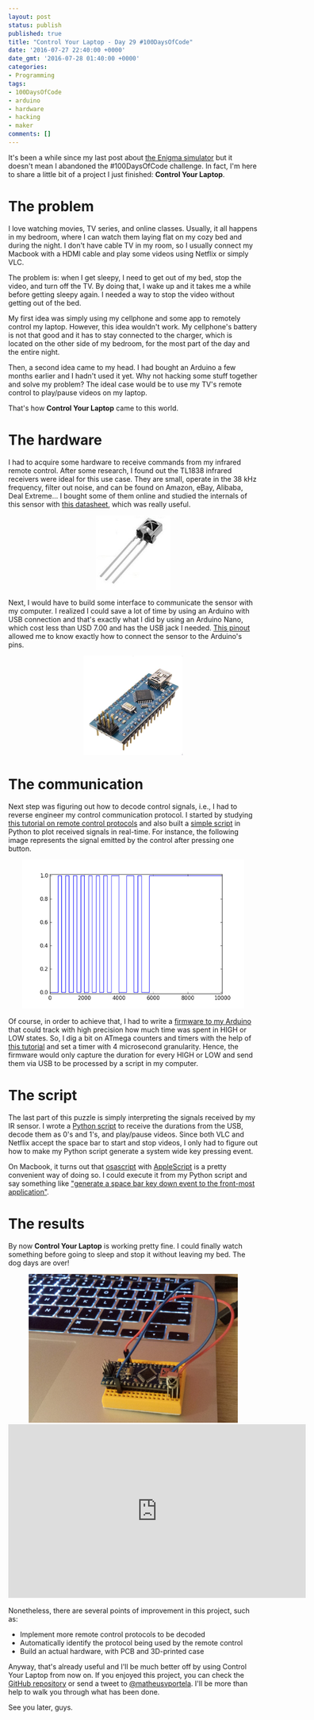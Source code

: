 ```yaml
---
layout: post
status: publish
published: true
title: "Control Your Laptop - Day 29 #100DaysOfCode"
date: '2016-07-27 22:40:00 +0000'
date_gmt: '2016-07-28 01:40:00 +0000'
categories:
- Programming
tags:
- 100DaysOfCode
- arduino
- hardware
- hacking
- maker
comments: []
---
```


It's been a while since my last post about [the Enigma simulator](day-21-habemus-enigma) but it doesn't mean I abandoned the #100DaysOfCode challenge. In fact, I'm here to share a little bit of a project I just finished: **Control Your Laptop**.

# The problem

I love watching movies, TV series, and online classes. Usually, it all happens in my bedroom, where I can watch them laying flat on my cozy bed and during the night. I don't have cable TV in my room, so I usually connect my Macbook with a HDMI cable and play some videos using Netflix or simply VLC.

The problem is: when I get sleepy, I need to get out of my bed, stop the video, and turn off the TV. By doing that, I wake up and it takes me a while before getting sleepy again. I needed a way to stop the video without getting out of the bed.

My first idea was simply using my cellphone and some app to remotely control my laptop. However, this idea wouldn't work. My cellphone's battery is not that good and it has to stay connected to the charger, which is located on the other side of my bedroom, for the most part of the day and the entire night.

Then, a second idea came to my head. I had bought an Arduino a few months earlier and I hadn't used it yet. Why not hacking some stuff together and solve my problem? The ideal case would be to use my TV's remote control to play/pause videos on my laptop.

That's how **Control Your Laptop** came to this world.

# The hardware

I had to acquire some hardware to receive commands from my infrared remote control. After some research, I found out the TL1838 infrared receivers were ideal for this use case. They are small, operate in the 38 kHz frequency, filter out noise, and can be found on Amazon, eBay, Alibaba, Deal Extreme... I bought some of them online and studied the internals of this sensor with [this datasheet](https://github.com/matheusportela/control-your-laptop/blob/master/references/Datasheet%20-%20TSOP1838.pdf), which was really useful.

<center><img src="/assets/images/tsop1838.jpg" height="150"></center>

Next, I would have to build some interface to communicate the sensor with my computer. I realized I could save a lot of time by using an Arduino with USB connection and that's exactly what I did by using an Arduino Nano, which cost less than USD 7.00 and has the USB jack I needed. [This pinout](https://github.com/matheusportela/control-your-laptop/blob/master/references/Arduino%20Nano%203.0%20-%20Pins.png) allowed me to know exactly how to connect the sensor to the Arduino's pins.

<center><img src="/assets/images/arduino_nano.jpg" height="200"></center>

# The communication

Next step was figuring out how to decode control signals, i.e., I had to reverse engineer my control communication protocol. I started by studying [this tutorial on remote control protocols](https://github.com/matheusportela/control-your-laptop/blob/master/references/Data%20Formats%20for%20IR%20Remote%20Control.pdf) and also built a [simple script](https://github.com/matheusportela/control-your-laptop/blob/master/scripts/plot_signal.py) in Python to plot received signals in real-time. For instance, the following image represents the signal emitted by the control after pressing one button.

<center><img src="/assets/images/remote_control_signal.png" height="300"></center>

Of course, in order to achieve that, I had to write a [firmware to my Arduino](https://github.com/matheusportela/control-your-laptop/tree/master/firmware) that could track with high precision how much time was spent in HIGH or LOW states. So, I dig a bit on ATmega counters and timers with the help of [this tutorial](http://sphinx.mythic-beasts.com/~markt/ATmega-timers.html) and set a timer with 4 microsecond granularity. Hence, the firmware would only capture the duration for every HIGH or LOW and send them via USB to be processed by a script in my computer.

# The script

The last part of this puzzle is simply interpreting the signals received by my IR sensor. I wrote a [Python script](https://github.com/matheusportela/control-your-laptop/blob/master/scripts/control_your_laptop.py) to receive the durations from the USB, decode them as 0's and 1's, and play/pause videos. Since both VLC and Netflix accept the space bar to start and stop videos, I only had to figure out how to make my Python script generate a system wide key pressing event.

On Macbook, it turns out that [osascript](http://ss64.com/osx/osascript.html) with [AppleScript](https://developer.apple.com/library/mac/documentation/AppleScript/Conceptual/AppleScriptX/AppleScriptX.html) is a pretty convenient way of doing so. I could execute it from my Python script and say something like ["generate a space bar key down event to the front-most application"](https://github.com/matheusportela/control-your-laptop/blob/master/scripts/control_your_laptop.py#L233).

# The results

By now **Control Your Laptop** is working pretty fine. I could finally watch something before going to sleep and stop it without leaving my bed. The dog days are over!

<center><img src="/assets/images/control_your_laptop.jpg" height="300"></center>

<center><iframe src="https://www.facebook.com/plugins/video.php?href=https%3A%2F%2Fwww.facebook.com%2Fmatheus.v.portela%2Fvideos%2F1125305287515256%2F&show_text=0&width=600" width="600" height="350" style="border:none;overflow:hidden" scrolling="no" frameborder="0" allowTransparency="true" allowFullScreen="true"></iframe></center>

Nonetheless, there are several points of improvement in this project, such as:

- Implement more remote control protocols to be decoded
- Automatically identify the protocol being used by the remote control
- Build an actual hardware, with PCB and 3D-printed case

Anyway, that's already useful and I'll be much better off by using Control Your Laptop from now on. If you enjoyed this project, you can check the [GitHub repository](https://github.com/matheusportela/control-your-laptop/) or send a tweet to [@matheusvportela](https://twitter.com/matheusvportela). I'll be more than help to walk you through what has been done.

See you later, guys.